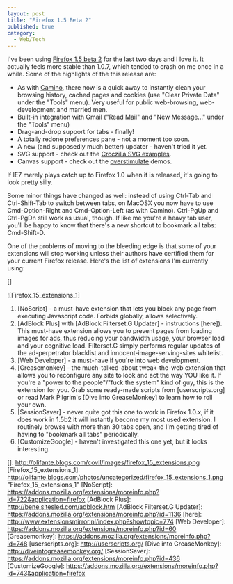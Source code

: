 ```yaml
---
layout: post
title: "Firefox 1.5 Beta 2"
published: true
category:
  - Web/Tech
---
```


I've been using [Firefox 1.5 beta 2] for the last two days and I love
it. It actually feels more stable than 1.0.7, which tended to crash on
me once in a while. Some of the highlights of the this release are:

-   As with [Camino], there now is a quick away to instantly clean your
    browsing history, cached pages and cookies (use "Clear Private Data"
    under the "Tools" menu). Very useful for public web-browsing,
    web-development and married men.
-   Built-in integration with Gmail ("Read Mail" and "New Message..."
    under the "Tools" menu)
-   Drag-and-drop support for tabs - finally!
-   A totally redone preferences pane - not a moment too soon.
-   A new (and supposedly much better) updater - haven't tried it yet.
-   SVG support - check out the [Croczilla SVG examples].
-   Canvas support - check out the [overstimulate] demos.

If IE7 merely plays catch up to Firefox 1.0 when it is released, it's
going to look pretty silly.

Some minor things have changed as well: instead of using Ctrl-Tab and
Ctrl-Shift-Tab to switch between tabs, on MacOSX you now have to use
Cmd-Option-Right and Cmd-Option-Left (as with Camino). Ctrl-PgUp and
Ctrl-PgDn still work as usual, though. If like me you're a heavy tab
user, you'll be happy to know that there's a new shortcut to bookmark
all tabs: Cmd-Shift-D.

One of the problems of moving to the bleeding edge is that some of your
extensions will stop working unless their authors have certified them
for your current Firefox release. Here's the list of extensions I'm
currently using:

[]

![Firefox\_15\_extensions\_1]

1.  [NoScript] - a must-have extension that lets you block any page from
    executing Javascript code. Forbids globally, allows selectively.
2.  [AdBlock Plus] with [AdBlock Filterset.G Updater] - instructions
    [here]). This must-have extension allows you to prevent pages from
    loading images for ads, thus reducing your bandwidth usage, your
    browser load and your cognitive load. Filterset.G simply performs
    regular updates of the ad-perpetrator blacklist and
    innocent-image-serving-sites whitelist.
3.  [Web Developer] - a must-have if you're into web development.
4.  [Greasemonkey] - the much-talked-about tweak-the-web extension that
    allows you to reconfigure any site to look and act the way YOU
    like it. If you're a "power to the people"/"fuck the system" kind of
    guy, this is the extension for you. Grab some ready-made scripts
    from [userscripts.org] or read Mark Pilgrim's [Dive into
    GreaseMonkey] to learn how to roll your own.
5.  [SessionSaver] - never quite got this one to work in Firefox 1.0.x,
    if it does work in 1.5b2 it will instantly become my most
    used extension. I routinely browse with more than 30 tabs open, and
    I'm getting tired of having to "bookmark all tabs" periodically.
6.  [CustomizeGoogle] - haven't investigated this one yet, but it
    looks interesting.

  [Firefox 1.5 beta 2]: http://www.mozilla.org/projects/firefox/
  [Camino]: http://www.caminobrowser.org/
  [Croczilla SVG examples]: http://www.croczilla.com/svg/samples/
  [overstimulate]: http://overstimulate.com/projects/canvas/
  []: http://olifante.blogs.com/covil/images/firefox_15_extensions.png
  [Firefox\_15\_extensions\_1]: http://olifante.blogs.com/photos/uncategorized/firefox_15_extensions_1.png
    "Firefox_15_extensions_1"
  [NoScript]: https://addons.mozilla.org/extensions/moreinfo.php?id=722&application=firefox
  [AdBlock Plus]: http://bene.sitesled.com/adblock.htm
  [AdBlock Filterset.G Updater]: https://addons.mozilla.org/extensions/moreinfo.php?id=1136
  [here]: http://www.extensionsmirror.nl/index.php?showtopic=774
  [Web Developer]: https://addons.mozilla.org/extensions/moreinfo.php?id=60
  [Greasemonkey]: https://addons.mozilla.org/extensions/moreinfo.php?id=748
  [userscripts.org]: http://userscripts.org/
  [Dive into GreaseMonkey]: http://diveintogreasemonkey.org/
  [SessionSaver]: https://addons.mozilla.org/extensions/moreinfo.php?id=436
  [CustomizeGoogle]: https://addons.mozilla.org/extensions/moreinfo.php?id=743&application=firefox
